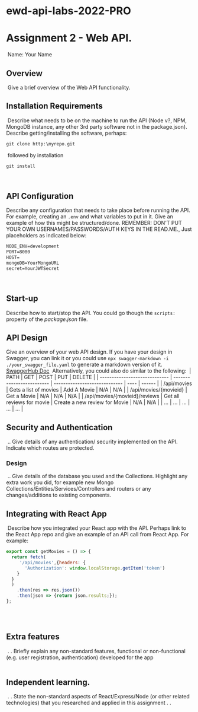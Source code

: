 # ewd-api-labs-2022-PRO
# Assignment 2 - Web API.
​
Name: Your Name
​
## Overview
​
Give a brief overview of the Web API functionality.
​
## Installation Requirements
​
Describe what needs to be on the machine to run the API (Node v?, NPM, MongoDB instance, any other 3rd party software not in the package.json). 
​
​
Describe getting/installing the software, perhaps:
​
```bat
git clone http:\myrepo.git
```
​
followed by installation
​
```bat
git install
```
​
## API Configuration
Describe any configuration that needs to take place before running the API. For example, creating an ``.env`` and what variables to put in it. Give an example of how this might be structured/done.
REMEMBER: DON'T PUT YOUR OWN USERNAMES/PASSWORDS/AUTH KEYS IN THE READ.ME., Just placeholders as indicated below:
​
```bat
NODE_ENV=development
PORT=8080
HOST=
mongoDB=YourMongoURL
secret=YourJWTSecret
```
​
## Start-up
Describe how to start/stop the API. You could go though the ``scripts:`` property of the *package.json* file.
​
## API Design
Give an overview of your web API design. If you have your design in Swagger, you can link it or you could use ``npx swagger-markdown -i ./your_swagger_file.yaml`` to generate a markdown version of it. 
​
[SwaggerHub Doc](https://app.swaggerhub.com/apis-docs/fxwalsh/MovieeAPI/1.0)
​
Alternatively, you could also do similar to the following: 
​
| PATH                          | GET                       | POST                          | PUT  | DELETE |
| ----------------------------- | ------------------------- | ----------------------------- | ---- | ------ |
| /api/movies                   | Gets a list of movies     | Add A Movie                   | N/A  | N/A    |
| /api/movies/{movieid}         | Get a Movie               | N/A                           | N/A  | N/A    |
| /api/movies/{movieid}/reviews | Get all reviews for movie | Create a new review for Movie | N/A  | N/A    |
| ...                           | ...                       | ...                           | ...  | ...    |
​
## Security and Authentication
​
.. Give details of any authentication/ security implemented on the API. Indicate which routes are protected.
​
### Design
​
.. Give details of the database you used and the Collections. Highlight any extra work you did, for example new Mongo Collections/Entities/Services/Controllers and routers or any changes/additions to existing components.
​
​
## Integrating with React App
​
Describe how you integrated your React app with the API. Perhaps link to the React App repo and give an example of an API call from React App. For example: 
​
~~~Javascript
export const getMovies = () => {
  return fetch(
     '/api/movies',{headers: {
       'Authorization': window.localStorage.getItem('token')
    }
  }
  )
    .then(res => res.json())
    .then(json => {return json.results;});
};
​
~~~
​
## Extra features
​
. . Briefly explain any non-standard features, functional or non-functional (e.g. user registration, authentication) developed for the app  
​
## Independent learning.
​
. . State the non-standard aspects of React/Express/Node (or other related technologies) that you researched and applied in this assignment . .  
